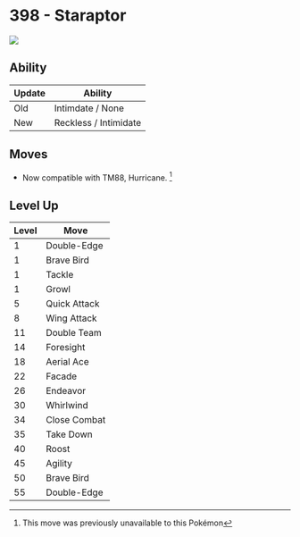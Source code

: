 # 398 - Staraptor
![][398]

## Ability

Update | Ability
---    | ---
Old    | Intimdate / None
New    | Reckless / Intimidate

## Moves

 - Now compatible with TM88, Hurricane. [^1]

## Level Up

Level | Move
---   | ---
  1   | Double-Edge
  1   | Brave Bird
  1   | Tackle
  1   | Growl
  5   | Quick Attack
  8   | Wing Attack
 11   | Double Team
 14   | Foresight
 18   | Aerial Ace
 22   | Facade
 26   | Endeavor
 30   | Whirlwind
 34   | Close Combat
 35   | Take Down
 40   | Roost
 45   | Agility
 50   | Brave Bird
 55   | Double-Edge



[398]: ../img/pokemon/398.png

[^1]: This move was previously unavailable to this Pokémon